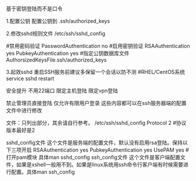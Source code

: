 基于密钥登陆而不是口令

1.配置公钥
配置公钥到  .ssh/authorized_keys

2.修改sshd规则文件
/etc/ssh/sshd_config

#禁用密码验证
PasswordAuthentication no
#启用密钥验证
RSAAuthentication yes
PubkeyAuthentication yes
#指定公钥数据库文件
AuthorsizedKeysFile.ssh/authorized_keys

3.起效sshd
重启SSH服务前建议多保留一个会话以防不测
#RHEL/CentOS系统
service sshd restart



安全提升
不用22端口
限定主机登陆
限定vpn登陆

禁止管理员直接登陆
仅允许有限用户登录 
这些内容都可以在ssh服务器端的配置文件中进行修改 

文件：只列出部分，其余请自行参考。 
/etc/ssh/sshd_config
Protocol 2 #协议版本最好是2




sshd_config文件 
这个文件是服务端的配置文件，默认没有启用rsa登陆。保持以下三项开启 
RSAAuthentication yes 
PubkeyAuthentication yes 
UsePAM yes #打开pam模块 
具体man sshd_config
ssh_config文件 
这个文件是客户端配置文件，如果是xshell一般用不到。如果是linux系统用ssh命令行客户端有时候需要进行配置。具体man ssh_config